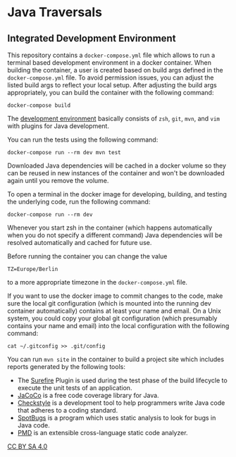 # Java Traversals

## Integrated Development Environment

This repository contains a `docker-compose.yml` file
which allows to run a terminal based development environment
in a docker container.
When building the container, a user is created
based on build args defined in the `docker-compose.yml` file.
To avoid permission issues,
you can adjust the listed build args to reflect your local setup.
After adjusting the build args appropriately,
you can build the container with the following command:

    docker-compose build

The 
[development environment](https://github.com/sebfisch/docker-java-dev)
basically consists of `zsh`, `git`, `mvn`,
and `vim` with plugins for Java development.

You can run the tests using the following command:

    docker-compose run --rm dev mvn test

Downloaded Java dependencies will be cached in a docker volume
so they can be reused in new instances of the container
and won't be downloaded again until you remove the volume.

To open a terminal in the docker image 
for developing, building, and testing the underlying code, 
run the following command:

    docker-compose run --rm dev

Whenever you start zsh in the container
(which happens automatically when you do not specify a different command)
Java dependencies will be resolved automatically and cached for future use.

Before running the container you can change the value

    TZ=Europe/Berlin

to a more appropriate timezone in the `docker-compose.yml` file.

If you want to use the docker image to commit changes to the code, 
make sure the local git configuration
(which is mounted into the running dev container automatically)
contains at least your name and email.
On a Unix system, you could copy your global git configuration
(which presumably contains your name and email)
into the local configuration with the following command:

    cat ~/.gitconfig >> .git/config

You can run `mvn site` in the container to build a project site
which includes reports generated by the following tools:

  * The [Surefire] Plugin is used during the test phase of the build lifecycle to execute the unit tests of an application.
  * [JaCoCo] is a free code coverage library for Java.
  * [Checkstyle] is a development tool to help programmers write Java code that adheres to a coding standard.
  * [SpotBugs] is a program which uses static analysis to look for bugs in Java code.
  * [PMD] is an extensible cross-language static code analyzer.

[Surefire]: https://maven.apache.org/surefire/maven-surefire-plugin/
[JaCoCo]: https://www.eclemma.org/jacoco/
[Checkstyle]: https://checkstyle.org/
[SpotBugs]: https://spotbugs.github.io/
[PMD]: https://pmd.github.io/

[CC BY SA 4.0](https://creativecommons.org/licenses/by-sa/4.0/)

